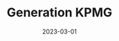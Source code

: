 ---
active: true
title: "Generation KPMG"
date: 2023-03-01
description: "Integration with eRecruiter + jobs offers search"
links: {
    github: "",
    prod: "https://generationkpmg.pl",
    dev: "",
}
image: {
    url: "",
    alt: "redacted",
}
tags: [
    "Vite", "TailwindCSS", "ES6", "ACF", "Wordpress", "AlpineJS",
]
---
